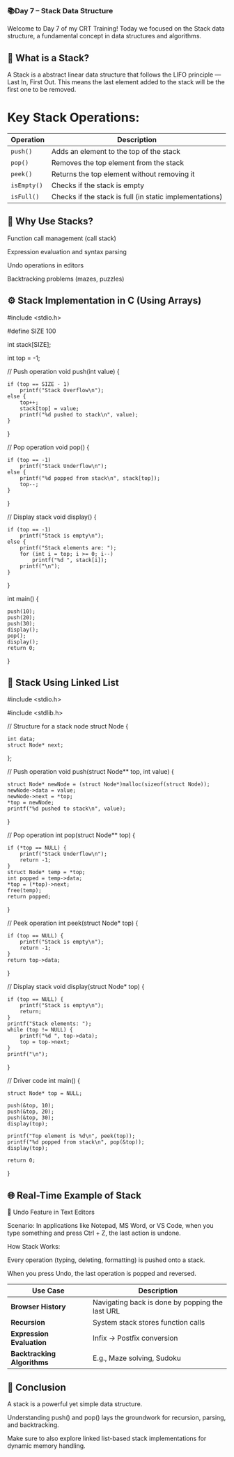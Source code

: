 ### 📚Day 7 – Stack Data Structure

Welcome to Day 7 of my CRT Training!
Today we focused on the Stack data structure, a fundamental concept in data structures and algorithms.

## 📌 What is a Stack?
A Stack is a abstract linear data structure that follows the LIFO principle — Last In, First Out.
This means the last element added to the stack will be the first one to be removed.

# Key Stack Operations:

| Operation   | Description                                             |
| ----------- | ------------------------------------------------------- |
| `push()`    | Adds an element to the top of the stack                 |
| `pop()`     | Removes the top element from the stack                  |
| `peek()`    | Returns the top element without removing it             |
| `isEmpty()` | Checks if the stack is empty                            |
| `isFull()`  | Checks if the stack is full (in static implementations) |

## 🧠 Why Use Stacks?
Function call management (call stack)

Expression evaluation and syntax parsing

Undo operations in editors

Backtracking problems (mazes, puzzles)

## ⚙️ Stack Implementation in C (Using Arrays)

#include <stdio.h>

#define SIZE 100

int stack[SIZE];

int top = -1;

// Push operation
void push(int value) {

    if (top == SIZE - 1)
        printf("Stack Overflow\n");
    else {
        top++;
        stack[top] = value;
        printf("%d pushed to stack\n", value);
    }
}

// Pop operation
void pop() {

    if (top == -1)
        printf("Stack Underflow\n");
    else {
        printf("%d popped from stack\n", stack[top]);
        top--;
    }
}

// Display stack
void display() {

    if (top == -1)
        printf("Stack is empty\n");
    else {
        printf("Stack elements are: ");
        for (int i = top; i >= 0; i--)
            printf("%d ", stack[i]);
        printf("\n");
    }
}

int main() {

    push(10);
    push(20);
    push(30);
    display();
    pop();
    display();
    return 0;
}

## 🔧 Stack Using Linked List

#include <stdio.h>

#include <stdlib.h>

// Structure for a stack node
struct Node {

    int data;
    struct Node* next;
};

// Push operation
void push(struct Node** top, int value) {

    struct Node* newNode = (struct Node*)malloc(sizeof(struct Node));
    newNode->data = value;
    newNode->next = *top;
    *top = newNode;
    printf("%d pushed to stack\n", value);
}

// Pop operation
int pop(struct Node** top) {

    if (*top == NULL) {
        printf("Stack Underflow\n");
        return -1;
    }
    struct Node* temp = *top;
    int popped = temp->data;
    *top = (*top)->next;
    free(temp);
    return popped;
}

// Peek operation
int peek(struct Node* top) {

    if (top == NULL) {
        printf("Stack is empty\n");
        return -1;
    }
    return top->data;
}

// Display stack
void display(struct Node* top) {

    if (top == NULL) {
        printf("Stack is empty\n");
        return;
    }
    printf("Stack elements: ");
    while (top != NULL) {
        printf("%d ", top->data);
        top = top->next;
    }
    printf("\n");
}

// Driver code
int main() {

    struct Node* top = NULL;

    push(&top, 10);
    push(&top, 20);
    push(&top, 30);
    display(top);

    printf("Top element is %d\n", peek(top));
    printf("%d popped from stack\n", pop(&top));
    display(top);

    return 0;
}

## 🌐 Real-Time Example of Stack

🔁 Undo Feature in Text Editors

Scenario: In applications like Notepad, MS Word, or VS Code, when you type something and press Ctrl + Z, the last action is undone.

How Stack Works:

Every operation (typing, deleting, formatting) is pushed onto a stack.

When you press Undo, the last operation is popped and reversed.

| Use Case                    | Description                                     |
| --------------------------- | ----------------------------------------------- |
| **Browser History**         | Navigating back is done by popping the last URL |
| **Recursion**               | System stack stores function calls              |
| **Expression Evaluation**   | Infix → Postfix conversion                      |
| **Backtracking Algorithms** | E.g., Maze solving, Sudoku                      |

## 🏁 Conclusion

A stack is a powerful yet simple data structure.

Understanding push() and pop() lays the groundwork for recursion, parsing, and backtracking.

Make sure to also explore linked list-based stack implementations for dynamic memory handling.
